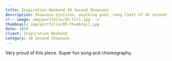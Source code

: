 ```yaml
---
title: Inspiration Weekend 30 Second Showcase
description: Showcase division, anything goes, song limit of 45 seconds.
<!-- image: img/portfolio/05-full.jpg -->
thumbnail: img/portfolio/05-thumbnail.jpg
date: 2016
client: Inspiration Weekend
category: 30 Second Showcase
---
```

Very proud of this piece. Super fun song and choreography.